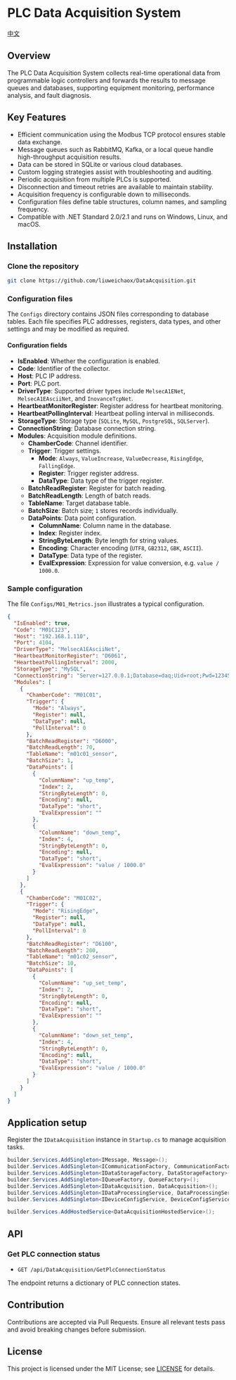 # PLC Data Acquisition System
[中文](README.md)

## Overview
The PLC Data Acquisition System collects real-time operational data from programmable logic controllers and forwards the results to message queues and databases, supporting equipment monitoring, performance analysis, and fault diagnosis.

## Key Features
- Efficient communication using the Modbus TCP protocol ensures stable data exchange.
- Message queues such as RabbitMQ, Kafka, or a local queue handle high-throughput acquisition results.
- Data can be stored in SQLite or various cloud databases.
- Custom logging strategies assist with troubleshooting and auditing.
- Periodic acquisition from multiple PLCs is supported.
- Disconnection and timeout retries are available to maintain stability.
- Acquisition frequency is configurable down to milliseconds.
- Configuration files define table structures, column names, and sampling frequency.
- Compatible with .NET Standard 2.0/2.1 and runs on Windows, Linux, and macOS.

## Installation

### Clone the repository
```bash
git clone https://github.com/liuweichaox/DataAcquisition.git
```

### Configuration files
The `Configs` directory contains JSON files corresponding to database tables. Each file specifies PLC addresses, registers, data types, and other settings and may be modified as required.

#### Configuration fields
- **IsEnabled**: Whether the configuration is enabled.
- **Code**: Identifier of the collector.
- **Host**: PLC IP address.
- **Port**: PLC port.
- **DriverType**: Supported driver types include `MelsecA1ENet`, `MelsecA1EAsciiNet`, and `InovanceTcpNet`.
- **HeartbeatMonitorRegister**: Register address for heartbeat monitoring.
- **HeartbeatPollingInterval**: Heartbeat polling interval in milliseconds.
- **StorageType**: Storage type (`SQLite`, `MySQL`, `PostgreSQL`, `SQLServer`).
- **ConnectionString**: Database connection string.
- **Modules**: Acquisition module definitions.
  - **ChamberCode**: Channel identifier.
  - **Trigger**: Trigger settings.
    - **Mode**: `Always`, `ValueIncrease`, `ValueDecrease`, `RisingEdge`, `FallingEdge`.
    - **Register**: Trigger register address.
    - **DataType**: Data type of the trigger register.
  - **BatchReadRegister**: Register for batch reading.
  - **BatchReadLength**: Length of batch reads.
  - **TableName**: Target database table.
  - **BatchSize**: Batch size; `1` stores records individually.
  - **DataPoints**: Data point configuration.
    - **ColumnName**: Column name in the database.
    - **Index**: Register index.
    - **StringByteLength**: Byte length for string values.
    - **Encoding**: Character encoding (`UTF8`, `GB2312`, `GBK`, `ASCII`).
    - **DataType**: Data type of the register.
    - **EvalExpression**: Expression for value conversion, e.g. `value / 1000.0`.

### Sample configuration
The file `Configs/M01_Metrics.json` illustrates a typical configuration.

```json
{
  "IsEnabled": true,
  "Code": "M01C123",
  "Host": "192.168.1.110",
  "Port": 4104,
  "DriverType": "MelsecA1EAsciiNet",
  "HeartbeatMonitorRegister": "D6061",
  "HeartbeatPollingInterval": 2000,
  "StorageType": "MySQL",
  "ConnectionString": "Server=127.0.0.1;Database=daq;Uid=root;Pwd=123456;Connect Timeout=30;SslMode=None;",
  "Modules": [
    {
      "ChamberCode": "M01C01",
      "Trigger": {
        "Mode": "Always",
        "Register": null,
        "DataType": null,
        "PollInterval": 0
      },
      "BatchReadRegister": "D6000",
      "BatchReadLength": 70,
      "TableName": "m01c01_sensor",
      "BatchSize": 1,
      "DataPoints": [
        {
          "ColumnName": "up_temp",
          "Index": 2,
          "StringByteLength": 0,
          "Encoding": null,
          "DataType": "short",
          "EvalExpression": ""
        },
        {
          "ColumnName": "down_temp",
          "Index": 4,
          "StringByteLength": 0,
          "Encoding": null,
          "DataType": "short",
          "EvalExpression": "value / 1000.0"
        }
      ]
    },
    {
      "ChamberCode": "M01C02",
      "Trigger": {
        "Mode": "RisingEdge",
        "Register": null,
        "DataType": null,
        "PollInterval": 0
      },
      "BatchReadRegister": "D6100",
      "BatchReadLength": 200,
      "TableName": "m01c02_sensor",
      "BatchSize": 10,
      "DataPoints": [
        {
          "ColumnName": "up_set_temp",
          "Index": 2,
          "StringByteLength": 0,
          "Encoding": null,
          "DataType": "short",
          "EvalExpression": ""
        },
        {
          "ColumnName": "down_set_temp",
          "Index": 4,
          "StringByteLength": 0,
          "Encoding": null,
          "DataType": "short",
          "EvalExpression": "value / 1000.0"
        }
      ]
    }
  ]
}
```

## Application setup
Register the `IDataAcquisition` instance in `Startup.cs` to manage acquisition tasks.

```csharp
builder.Services.AddSingleton<IMessage, Message>();
builder.Services.AddSingleton<ICommunicationFactory, CommunicationFactory>();
builder.Services.AddSingleton<IDataStorageFactory, DataStorageFactory>();
builder.Services.AddSingleton<IQueueFactory, QueueFactory>();
builder.Services.AddSingleton<IDataAcquisition, DataAcquisition>();
builder.Services.AddSingleton<IDataProcessingService, DataProcessingService>();
builder.Services.AddSingleton<IDeviceConfigService, DeviceConfigService>();

builder.Services.AddHostedService<DataAcquisitionHostedService>();
```

## API

### Get PLC connection status
- `GET /api/DataAcquisition/GetPlcConnectionStatus`

The endpoint returns a dictionary of PLC connection states.

## Contribution
Contributions are accepted via Pull Requests. Ensure all relevant tests pass and avoid breaking changes before submission.

## License
This project is licensed under the MIT License; see [LICENSE](LICENSE) for details.

